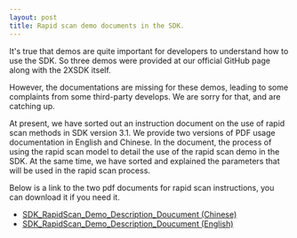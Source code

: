 ```yaml
---
layout: post
title: Rapid scan demo documents in the SDK.
---
```


It's true that demos are quite important for developers to understand how to use the SDK. So three demos were provided at our official GitHub page along with the 2XSDK itself.

However, the documentations are missing for these demos, leading to some complaints from some third-party develops. We are sorry for that, and are catching up.

At present, we have sorted out an instruction document on the use of rapid scan methods in SDK version 3.1. We provide two versions of PDF usage documentation in English and Chinese. In the document, the process of using the rapid scan model to detail the use of the rapid scan demo in the SDK. At the same time, we have sorted and explained the parameters that will be used in the rapid scan process.

Below is a link to the two pdf documents for rapid scan instructions, you can download it if you need it.

- [SDK_RapidScan_Demo_Description_Doucument  (Chinese)](assets\pdf\RapidScan\SDK_RapidScan_Demo说明文档.pdf)
- [SDK_RapidScan_Demo_Description_Doucument  (English)](assets\pdf\RapidScan\SDK_RapidScan_Demo_Description_Document.pdf)


